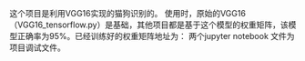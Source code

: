 这个项目是利用VGG16实现的猫狗识别的。
使用时，原始的VGG16（VGG16_tensorflow.py）是基础，其他项目都是基于这个模型的权重矩阵，该模型正确率为95%。已经训练好的权重矩阵地址为：
两个jupyter notebook 文件为项目调试文件。

